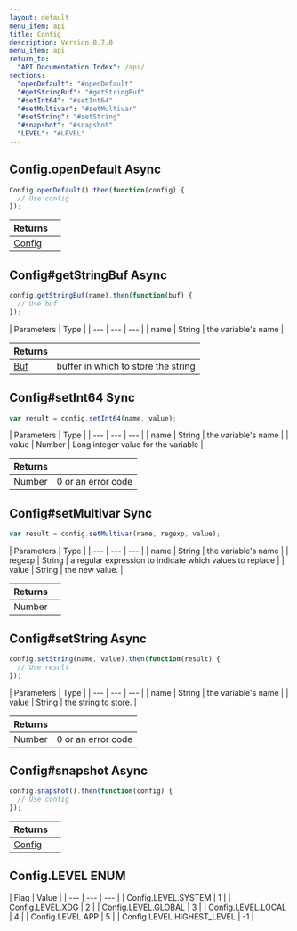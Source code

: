 ```yaml
---
layout: default
menu_item: api
title: Config
description: Version 0.7.0
menu_item: api
return_to:
  "API Documentation Index": /api/
sections:
  "openDefault": "#openDefault"
  "#getStringBuf": "#getStringBuf"
  "#setInt64": "#setInt64"
  "#setMultivar": "#setMultivar"
  "#setString": "#setString"
  "#snapshot": "#snapshot"
  "LEVEL": "#LEVEL"
---
```


## <a name="openDefault"></a><span>Config.</span>openDefault <span class="tags"><span class="async">Async</span></span>

```js
Config.openDefault().then(function(config) {
  // Use config
});
```

| Returns |  |
| --- | --- |
| [Config](/api/config/) |  |

## <a name="getStringBuf"></a><span>Config#</span>getStringBuf <span class="tags"><span class="async">Async</span></span>

```js
config.getStringBuf(name).then(function(buf) {
  // Use buf
});
```

| Parameters | Type |
| --- | --- | --- |
| name | String | the variable's name |

| Returns |  |
| --- | --- |
| [Buf](/api/buf/) | buffer in which to store the string |

## <a name="setInt64"></a><span>Config#</span>setInt64 <span class="tags"><span class="sync">Sync</span></span>

```js
var result = config.setInt64(name, value);
```

| Parameters | Type |
| --- | --- | --- |
| name | String | the variable's name |
| value | Number | Long integer value for the variable |

| Returns |  |
| --- | --- |
| Number |  0 or an error code |

## <a name="setMultivar"></a><span>Config#</span>setMultivar <span class="tags"><span class="sync">Sync</span></span>

```js
var result = config.setMultivar(name, regexp, value);
```

| Parameters | Type |
| --- | --- | --- |
| name | String | the variable's name |
| regexp | String | a regular expression to indicate which values to replace |
| value | String | the new value. |

| Returns |  |
| --- | --- |
| Number |  |

## <a name="setString"></a><span>Config#</span>setString <span class="tags"><span class="async">Async</span></span>

```js
config.setString(name, value).then(function(result) {
  // Use result
});
```

| Parameters | Type |
| --- | --- | --- |
| name | String | the variable's name |
| value | String | the string to store. |

| Returns |  |
| --- | --- |
| Number |  0 or an error code |

## <a name="snapshot"></a><span>Config#</span>snapshot <span class="tags"><span class="async">Async</span></span>

```js
config.snapshot().then(function(config) {
  // Use config
});
```

| Returns |  |
| --- | --- |
| [Config](/api/config/) |  |

## <a name="LEVEL"></a><span>Config.</span>LEVEL <span class="tags"><span class="enum">ENUM</span></span>

| Flag | Value |
| --- | --- | --- |
| <span>Config.LEVEL.</span>SYSTEM | 1 |
| <span>Config.LEVEL.</span>XDG | 2 |
| <span>Config.LEVEL.</span>GLOBAL | 3 |
| <span>Config.LEVEL.</span>LOCAL | 4 |
| <span>Config.LEVEL.</span>APP | 5 |
| <span>Config.LEVEL.</span>HIGHEST_LEVEL | -1 |


